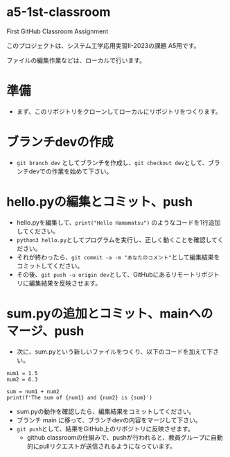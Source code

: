 # a5-1st-classroom
First GitHub Classroom Assignment

このプロジェクトは、システム工学応用実習II-2023の課題 A5用です。

ファイルの編集作業などは、ローカルで行います。

# 準備
- まず、このリポジトリをクローンしてローカルにリポジトリをつくります。

# ブランチdevの作成
- `git branch dev` としてブランチを作成し、`git checkout dev`として、ブランチdevでの作業を始めて下さい。

# hello.pyの編集とコミット、push
- hello.pyを編集して、`print("Hello Hamamatsu")` のようなコードを1行追加してください。
- `python3 hello.py`としてプログラムを実行し、正しく動くことを確認してください。
- それが終わったら、`git commit -a -m "あなたのコメント"`として編集結果をコミットしてください。
- その後、`git push -u origin dev`として、GitHubにあるリモートリポジトリに編集結果を反映させます。

# sum.pyの追加とコミット、mainへのマージ、push
- 次に、sum.pyという新しいファイルをつくり、以下のコードを加えて下さい。
```
num1 = 1.5
num2 = 6.3

sum = num1 + num2
print(f'The sum of {num1} and {num2} is {sum}')
```

- sum.pyの動作を確認したら、編集結果をコミットしてください。
- ブランチ main に移って、ブランチdevの内容をマージして下さい。
- `git push`として、結果をGitHub上のリポジトリに反映させます。
  - github classroomの仕組みで、pushが行われると、教員グループに自動的にpullリクエストが送信されるようになっています。
